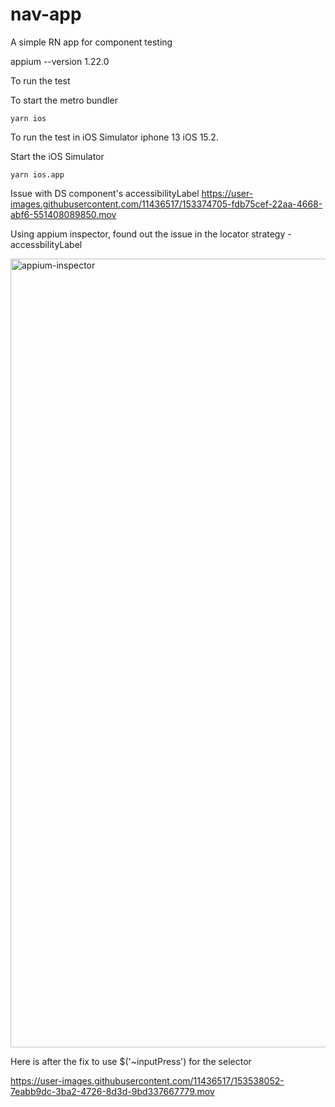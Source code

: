 # nav-app
A simple RN app for component testing


appium --version
1.22.0

To run the test

To start the metro bundler
```
yarn ios
```
To run the test in iOS Simulator iphone 13 iOS 15.2.

Start the iOS Simulator

```
yarn ios.app
```


Issue with DS component's accessibilityLabel
https://user-images.githubusercontent.com/11436517/153374705-fdb75cef-22aa-4668-abf6-551408089850.mov

Using appium inspector, found out the issue in the locator strategy - accessbilityLabel


<img width="1262" alt="appium-inspector" src="https://user-images.githubusercontent.com/11436517/153538031-56a3a255-d684-48f4-87ab-b41f3bb64b8b.png">

Here is after the fix to use $('~inputPress') for the selector


https://user-images.githubusercontent.com/11436517/153538052-7eabb9dc-3ba2-4726-8d3d-9bd337667779.mov


